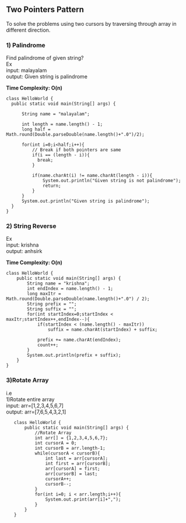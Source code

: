 ## Two Pointers Pattern
To solve the problems using two cursors by traversing through array in different direction.

### 1) Palindrome<br>
Find palindrome of given string?<br>
Ex<br>
input: malayalam<br>
output: Given string is palindrome<br>

<b>Time Complexity: O(n)</b>

```
class HelloWorld {
  public static void main(String[] args) {
      
      String name = "malayalam";
      
      int length = name.length() - 1;
      long half = Math.round(Double.parseDouble(name.length()+".0")/2);
      
      for(int i=0;i<half;i++){
          // Break if both pointers are same
          if(i == (length - i)){
            break;
          }
          
          if(name.charAt(i) != name.charAt(length - i)){
              System.out.println("Given string is not palindrome");
              return;
          }
      }
      System.out.println("Given string is palindrome");
  }
}
```

### 2) String Reverse<br>
Ex<br>
input: krishna<br>
output: anhsirk<br>

<b>Time Complexity: O(n)</b>

```
class HelloWorld {
    public static void main(String[] args) {
        String name = "krishna";
        int endIndex = name.length() - 1;
        long maxItr = Math.round(Double.parseDouble(name.length()+".0") / 2);
        String prefix = "";
        String suffix = "";
        for(int startIndex=0;startIndex < maxItr;startIndex++,endIndex--){
            if(startIndex < (name.length() - maxItr))
                suffix = name.charAt(startIndex) + suffix;
            
            prefix += name.charAt(endIndex);
            count++;
        }
        System.out.println(prefix + suffix);
    }
}
```

### 3)Rotate Array<br>
   i.e <br>
   1)Rotate entire array<br>
   input: arr=[1,2,3,4,5,6,7]<br>
   output: arr=[7,6,5,4,3,2,1]<br>
   ```
      class HelloWorld {
          public static void main(String[] args) {
              //Rotate Array
              int arr[] = {1,2,3,4,5,6,7};
              int cursorA = 0;
              int cursorB = arr.length-1;
              while(cursorA < cursorB){
                  int last = arr[cursorA];
                  int first = arr[cursorB];
                  arr[cursorA] = first;
                  arr[cursorB] = last;
                  cursorA++;
                  cursorB--;
              }
              for(int i=0; i < arr.length;i++){
                  System.out.print(arr[i]+",");
              }
          }
      }
   ```
